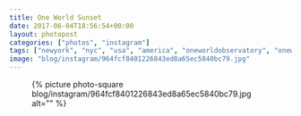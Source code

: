 ```yaml
---
title: One World Sunset
date: 2017-06-04T18:56:54+00:00
layout: photopost
categories: ["photos", "instagram"]
tags: ["newyork", "nyc", "usa", "america", "oneworldobservatory", "oneworldtradecenter", "sunset"]
image: "blog/instagram/964fcf8401226843ed8a65ec5840bc79.jpg"
---
```


<figure class="photo photo--square">
  {% picture photo-square blog/instagram/964fcf8401226843ed8a65ec5840bc79.jpg alt="" %}
</figure>


